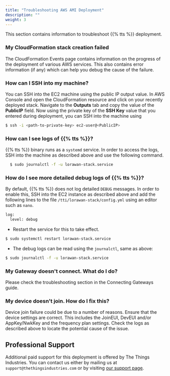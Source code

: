 ```yaml
---
title: "Troubleshooting AWS AMI Deployment"
description: ""
weight: 3
---
```


<!--
TODO: https://github.com/TheThingsNetwork/lorawan-stack/issues/2714
Move to generic getting started guide once ready.
-->

This section contains information to troubleshoot {{% tts %}} deployment.

### My CloudFormation stack creation failed

The CloudFormation Events page contains information on the progress of the deployment of various AWS services. This also contains error information (if any) which can help you debug the cause of the failure.

### How can I SSH into my machine?

You can SSH into the EC2 machine using the public IP output value. In AWS Console and open the CloudFormation resource and click on your recently deployed stack. Navigate to the **Outputs** tab and copy the value of the **PublicIP** field. Now using the private key of the **SSH Key** value that you entered during deployment, you can SSH into the machine using
```bash
$ ssh -i <path-to-private-key> ec2-user@<PublicIP>
```

### How can I see logs of {{% tts %}}?

{{% tts %}} binary runs as a `systemd` service. In order to access the logs, SSH into the machine as described above and use the following command.
```bash
  $ sudo journalctl -f -u lorawan-stack.service
```

### How do I see more detailed debug logs of {{% tts %}}?

By default, {{% tts %}} does not log detailed `DEBUG` messages. In order to enable this, SSH into the EC2 instance as described above and add the following lines to the file `/tti/lorawan-stack/config.yml` using an editor such as `nano`.
```bash
log:
  level: debug
```
- Restart the service for this to take effect.
```bash
$ sudo systemctl restart lorawan-stack.service
```
- The debug logs can be read using the `journalctl`, same as above:
```bash
$ sudo journalctl -f -u lorawan-stack.service
  ```

### My Gateway doesn't connect. What do I do?

<!--
TODO: https://github.com/TheThingsNetwork/lorawan-stack/issues/2714
Link to relevant section when available.
-->

Please check the troubleshooting section in the Connecting Gateways guide.
  
### My device doesn't join. How do I fix this?

<!--
TODO: https://github.com/TheThingsNetwork/lorawan-stack/issues/2714
Link to relevant section when available.
-->

Device join failure could be due to a number of reasons. Ensure that the device settings are correct. This includes the JoinEUI, DevEUI and/or AppKey/NwkKey and the frequency plan settings. Check the logs as described above to locate the potential cause of the issue.

## Professional Support

Additional paid support for this deployment is offered by The Things Industries. You can contact us either by mailing us at `support@thethingsindustries.com` or by visiting [our support page](https://www.thethingsindustries.com/stack/aws/support). 
